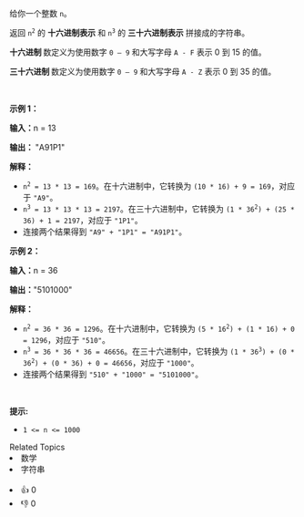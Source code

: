 <p>给你一个整数 <code>n</code>。</p>

<p>返回 <code>n<sup>2</sup></code> 的&nbsp;<strong>十六进制表示</strong> 和 <code>n<sup>3</sup></code> 的&nbsp;<strong>三十六进制表示</strong> 拼接成的字符串。</p>

<p><strong>十六进制&nbsp;</strong>数定义为使用数字 <code>0 – 9</code> 和大写字母 <code>A - F</code> 表示 0 到 15 的值。</p>

<p><strong>三十六进制&nbsp;</strong>数定义为使用数字 <code>0 – 9</code> 和大写字母 <code>A - Z</code> 表示 0 到 35 的值。</p>

<p>&nbsp;</p>

<p><strong class="example">示例 1：</strong></p>

<div class="example-block"> 
 <p><strong>输入：</strong><span class="example-io">n = 13</span></p> 
</div>

<p><strong>输出：&nbsp;</strong><span class="example-io">"A91P1"</span></p>

<p><strong>解释：</strong></p>

<ul> 
 <li><code>n<sup>2</sup> = 13 * 13 = 169</code>。在十六进制中，它转换为 <code>(10 * 16) + 9 = 169</code>，对应于 <code>"A9"</code>。</li> 
 <li><code>n<sup>3</sup> = 13 * 13 * 13 = 2197</code>。在三十六进制中，它转换为 <code>(1 * 36<sup>2</sup>) + (25 * 36) + 1 = 2197</code>，对应于 <code>"1P1"</code>。</li> 
 <li>连接两个结果得到 <code>"A9" + "1P1" = "A91P1"</code>。</li> 
</ul>

<p><strong class="example">示例 2：</strong></p>

<div class="example-block"> 
 <p><strong>输入：</strong><span class="example-io">n = 36</span></p> 
</div>

<p><strong>输出：</strong><span class="example-io">"5101000"</span></p>

<p><strong>解释：</strong></p>

<ul> 
 <li><code>n<sup>2</sup> = 36 * 36 = 1296</code>。在十六进制中，它转换为 <code>(5 * 16<sup>2</sup>) + (1 * 16) + 0 = 1296</code>，对应于 <code>"510"</code>。</li> 
 <li><code>n<sup>3</sup> = 36 * 36 * 36 = 46656</code>。在三十六进制中，它转换为 <code>(1 * 36<sup>3</sup>) + (0 * 36<sup>2</sup>) + (0 * 36) + 0 = 46656</code>，对应于 <code>"1000"</code>。</li> 
 <li>连接两个结果得到 <code>"510" + "1000" = "5101000"</code>。</li> 
</ul>

<p>&nbsp;</p>

<p><strong>提示:</strong></p>

<ul> 
 <li><code>1 &lt;= n &lt;= 1000</code></li> 
</ul>

<div><div>Related Topics</div><div><li>数学</li><li>字符串</li></div></div><br><div><li>👍 0</li><li>👎 0</li></div>